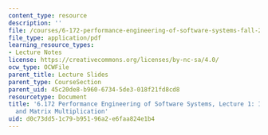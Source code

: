 ```yaml
---
content_type: resource
description: ''
file: /courses/6-172-performance-engineering-of-software-systems-fall-2018/d0c73dd51c79b95196a2e6faa824e1b4_MIT6_172F18_lec1.pdf
file_type: application/pdf
learning_resource_types:
- Lecture Notes
license: https://creativecommons.org/licenses/by-nc-sa/4.0/
ocw_type: OCWFile
parent_title: Lecture Slides
parent_type: CourseSection
parent_uid: 45c20de8-b960-6734-5de3-018f21fd8cd8
resourcetype: Document
title: '6.172 Performance Engineering of Software Systems, Lecture 1: Introduction
  and Matrix Multiplication'
uid: d0c73dd5-1c79-b951-96a2-e6faa824e1b4
---
```

